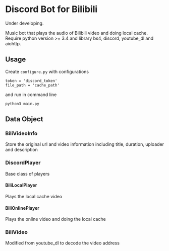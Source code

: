 # Discord Bot for Bilibili

Under developing.

Music bot that plays the audio of Bilibili video and doing local cache. Require python version >= 3.4 and library bs4, discord, youtube_dl and aiohttp.

## Usage

Create `configure.py` with configurations

```
token = 'discord_token'
file_path = 'cache_path'
```

and run in command line

```
python3 main.py
```

## Data Object

### BiliVideoInfo

Store the original url and video information including title, duration, uploader and description

### DiscordPlayer

Base class of players

#### BiliLocalPlayer

Plays the local cache video

#### BiliOnlinePlayer

Plays the online video and doing the local cache

### BiliVideo

Modified from youtube_dl to decode the video address 
